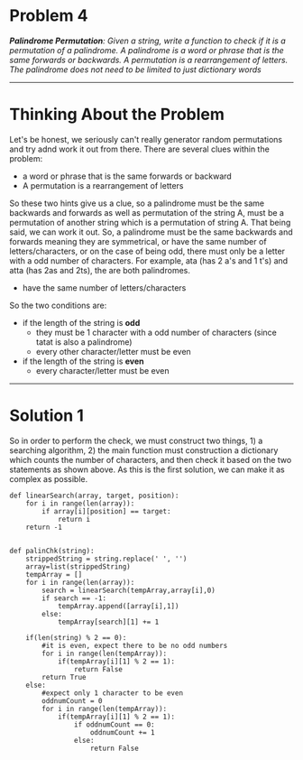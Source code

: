 # Problem 4

_**Palindrome Permutation**: Given a string, write a function to check if it is a permutation of a palindrome. A palindrome is a word or phrase
that is the same forwards or backwards. A permutation is a rearrangement of letters. The palindrome does not need to be limited to just dictionary 
words_

---
# Thinking About the Problem
Let's be honest, we seriously can't really generator random permutations and try adnd work it out from there. There are several clues within the problem:
- a word or phrase that is the same forwards or backward
- A permutation is a rearrangement of letters

So these two hints give us a clue, so a palindrome must be the same backwards and forwards as well as permutation of the string A, must be a permutation of another string which is a permutation of string A. That being said, we can work it out. So, a palindrome must be the same backwards and forwards meaning they are symmetrical, or have the same number of letters/characters, or on the case of being odd, there must only be a letter with a odd number of characters. For example, ata (has 2 a's and 1 t's) and atta (has 2as and 2ts), the are both palindromes.
- have the same number of letters/characters

So the two conditions are:
- if the length of the string is **odd**
  - they must be 1 character with a odd number of characters (since tatat is also a palindrome)
  - every other character/letter must be even
- if the length of the string is **even**
  - every character/letter must be even

---
# Solution 1
So in order to perform the check, we must construct two things, 1) a searching algorithm, 2) the main function must construction a dictionary which counts the number of characters, and then check it based on the two statements as shown above. As this is the first solution, we can make it as complex as possible.
```
def linearSearch(array, target, position):
    for i in range(len(array)):
        if array[i][position] == target:
            return i
    return -1


def palinChk(string):
    strippedString = string.replace(' ', '')
    array=list(strippedString)
    tempArray = []
    for i in range(len(array)):
        search = linearSearch(tempArray,array[i],0)
        if search == -1:
            tempArray.append([array[i],1])
        else:
            tempArray[search][1] += 1

    if(len(string) % 2 == 0):
        #it is even, expect there to be no odd numbers
        for i in range(len(tempArray)):
            if(tempArray[i][1] % 2 == 1):
                return False
        return True
    else:
        #expect only 1 character to be even
        oddnumCount = 0
        for i in range(len(tempArray)):
            if(tempArray[i][1] % 2 == 1):
                if oddnumCount == 0:
                    oddnumCount += 1
                else:
                    return False
```
